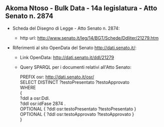 ## Akoma Ntoso - Bulk Data - 14a legislatura - Atto Senato n. 2874 ##

* Scheda del Disegno di Legge - Atto Senato n. 2874:
	* http url: http://www.senato.it/leg/14/BGT/Schede/Ddliter/21279.htm

* Riferimenti al sito OpenData del Senato http://dati.senato.it/:
	* Link OpenData: http://dati.senato.it/ddl/21279
	* Query SPARQL per i documenti relativi all'Atto Senato:

        PREFIX osr: <http://dati.senato.it/osr/>  
		SELECT DISTINCT ?testoPresentato ?testoApprovato  
		WHERE  
		{  
		    ?ddl a osr:Ddl.  
		    ?ddl osr:idFase 2874 .  
		    OPTIONAL { ?ddl osr:testoPresentato ?testoPresentato }  
		    OPTIONAL { ?ddl osr:testoApprovato ?testoApprovato }  
		}
		